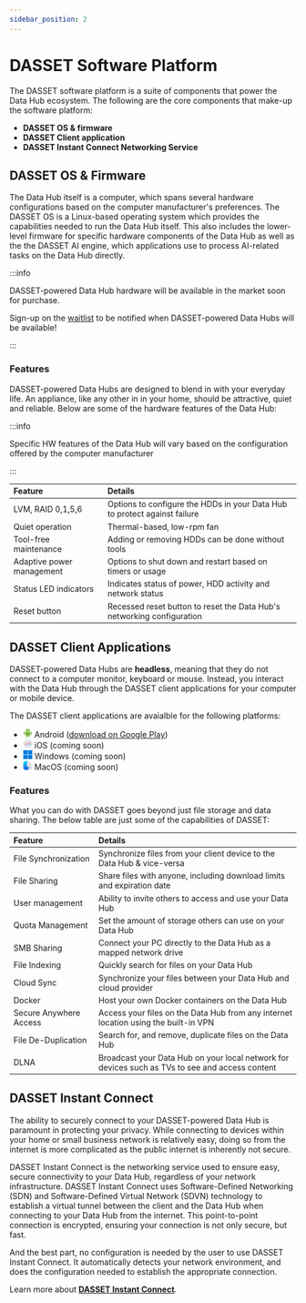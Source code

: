 ```yaml
---
sidebar_position: 2
---
```


# DASSET Software Platform

The DASSET software platform is a suite of components that power the Data Hub ecosystem.  The following are the core components that make-up the software platform:

* **DASSET OS & firmware** 
* **DASSET Client application** 
* **DASSET Instant Connect Networking Service** 

## DASSET OS & Firmware

The Data Hub itself is a computer, which spans several hardware configurations based on the computer manufacturer's preferences.  The DASSET OS is a Linux-based operating system which provides the capabilities needed to run the Data Hub itself.  This also includes the lower-level firmware for specific hardware components of the Data Hub as well as the the DASSET AI engine, which applications use to process AI-related tasks on the Data Hub directly.

:::info

DASSET-powered Data Hub hardware will be available in the market soon for purchase.

Sign-up on the [waitlist](https://forms.gle/4x1JTsdVEz5kqG2h7) to be notified when DASSET-powered Data Hubs will be available!

:::

### Features
DASSET-powered Data Hubs are designed to blend in with your everyday life.  An appliance, like any other in
in your home, should be attractive, quiet and reliable.  Below are some of the hardware features of the
Data Hub:

:::info

Specific HW features of the Data Hub will vary based on the configuration offered by the computer manufacturer

:::

| Feature                   | Details                                                   |
|:--------------------------|:----------------------------------------------------------|
| LVM, RAID 0,1,5,6         | Options to configure the HDDs in your Data Hub to protect against failure        |
| Quiet operation           | Thermal-based, low-rpm fan                                |
| Tool-free maintenance     | Adding or removing HDDs can be done without tools         |
| Adaptive power management | Options to shut down and restart based on timers or usage |
| Status LED indicators     | Indicates status of power, HDD activity and network status |
| Reset button              | Recessed reset button to reset the Data Hub's networking configuration |


## DASSET Client Applications

DASSET-powered Data Hubs are **headless**, meaning that they do not connect to a computer monitor, keyboard or
mouse.  Instead, you interact with the Data Hub through the DASSET client applications for your computer or mobile device.

The DASSET client applications are avaialble for the following platforms:

* ![Android](android16x16.png)  Android ([download on Google Play](https://play.google.com/store/apps/details?id=io.weline.dasset))
* ![iOS](ios16x16.png)  iOS (coming soon)
* ![Windows](windows16x16.png)  Windows (coming soon)
* ![MacOS](macos16x16.png)  MacOS (coming soon)

### Features
What you can do with DASSET goes beyond just file storage and data sharing.  The below table are
just some of the capabilities of DASSET:

| Feature               | Details                                                   |
|:----------------------|:----------------------------------------------------------|
| File Synchronization  | Synchronize files from your client device to the Data Hub & vice-versa |
| File Sharing          | Share files with anyone, including download limits and expiration date |
| User management       | Ability to invite others to access and use your Data Hub    |
| Quota Management      | Set the amount of storage others can use on your Data Hub    |
| SMB Sharing           | Connect your PC directly to the Data Hub as a mapped network drive |
| File Indexing         | Quickly search for files on your Data Hub |
| Cloud Sync            | Synchronize your files between your Data Hub and cloud provider |
| Docker                | Host your own Docker containers on the Data Hub |
| Secure Anywhere Access | Access your files on the Data Hub from any internet location using the built-in VPN |
| File De-Duplication   | Search for, and remove, duplicate files on the Data Hub |
| DLNA                  | Broadcast your Data Hub on your local network for devices such as TVs to see and access content |

## DASSET Instant Connect
The ability to securely connect to your DASSET-powered Data Hub is paramount in protecting your privacy.  While connecting to devices within your home or small business network is relatively easy, doing so from the internet is more complicated as the public internet is inherently not secure.

DASSET Instant Connect is the networking service used to ensure easy, secure connectivity to your Data Hub, regardless of your network infrastructure.  DASSET Instant Connect uses Software-Defined Networking (SDN) and Software-Defined Virtual Network (SDVN) technology to establish a virtual tunnel between the client and the Data Hub when connecting to your Data Hub from the internet.  This point-to-point connection is encrypted, ensuring your connection is not only secure, but fast.

And the best part, no configuration is needed by the user to use DASSET Instant Connect.  It automatically detects your network environment, and does the configuration needed to establish the appropriate connection.

Learn more about [**DASSET Instant Connect**](../concepts/dasset-instant-connect).